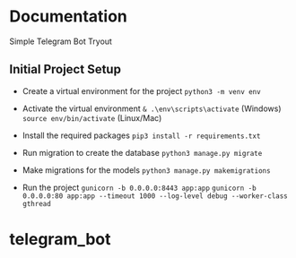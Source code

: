 # Documentation

Simple Telegram Bot Tryout

## Initial Project Setup

- Create a virtual environment for the project
   `python3 -m venv env`

- Activate the virtual environment
   `& .\env\scripts\activate` (Windows)
   `source env/bin/activate` (Linux/Mac)

- Install the required packages
   `pip3 install -r requirements.txt`

- Run migration to create the database
   `python3 manage.py migrate`

- Make migrations for the models
   `python3 manage.py makemigrations`

- Run the project
   `gunicorn -b 0.0.0.0:8443 app:app`
   `gunicorn -b 0.0.0.0:80 app:app --timeout 1000 --log-level debug --worker-class gthread`
# telegram_bot
